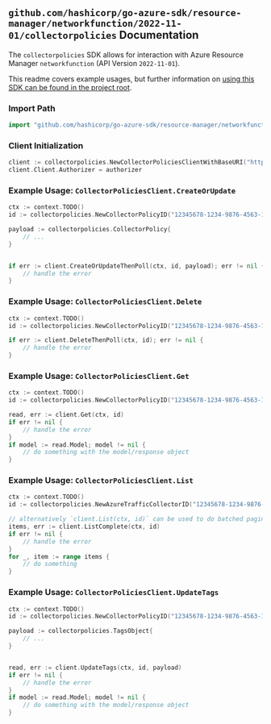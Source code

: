 
## `github.com/hashicorp/go-azure-sdk/resource-manager/networkfunction/2022-11-01/collectorpolicies` Documentation

The `collectorpolicies` SDK allows for interaction with Azure Resource Manager `networkfunction` (API Version `2022-11-01`).

This readme covers example usages, but further information on [using this SDK can be found in the project root](https://github.com/hashicorp/go-azure-sdk/tree/main/docs).

### Import Path

```go
import "github.com/hashicorp/go-azure-sdk/resource-manager/networkfunction/2022-11-01/collectorpolicies"
```


### Client Initialization

```go
client := collectorpolicies.NewCollectorPoliciesClientWithBaseURI("https://management.azure.com")
client.Client.Authorizer = authorizer
```


### Example Usage: `CollectorPoliciesClient.CreateOrUpdate`

```go
ctx := context.TODO()
id := collectorpolicies.NewCollectorPolicyID("12345678-1234-9876-4563-123456789012", "example-resource-group", "azureTrafficCollectorValue", "collectorPolicyValue")

payload := collectorpolicies.CollectorPolicy{
	// ...
}


if err := client.CreateOrUpdateThenPoll(ctx, id, payload); err != nil {
	// handle the error
}
```


### Example Usage: `CollectorPoliciesClient.Delete`

```go
ctx := context.TODO()
id := collectorpolicies.NewCollectorPolicyID("12345678-1234-9876-4563-123456789012", "example-resource-group", "azureTrafficCollectorValue", "collectorPolicyValue")

if err := client.DeleteThenPoll(ctx, id); err != nil {
	// handle the error
}
```


### Example Usage: `CollectorPoliciesClient.Get`

```go
ctx := context.TODO()
id := collectorpolicies.NewCollectorPolicyID("12345678-1234-9876-4563-123456789012", "example-resource-group", "azureTrafficCollectorValue", "collectorPolicyValue")

read, err := client.Get(ctx, id)
if err != nil {
	// handle the error
}
if model := read.Model; model != nil {
	// do something with the model/response object
}
```


### Example Usage: `CollectorPoliciesClient.List`

```go
ctx := context.TODO()
id := collectorpolicies.NewAzureTrafficCollectorID("12345678-1234-9876-4563-123456789012", "example-resource-group", "azureTrafficCollectorValue")

// alternatively `client.List(ctx, id)` can be used to do batched pagination
items, err := client.ListComplete(ctx, id)
if err != nil {
	// handle the error
}
for _, item := range items {
	// do something
}
```


### Example Usage: `CollectorPoliciesClient.UpdateTags`

```go
ctx := context.TODO()
id := collectorpolicies.NewCollectorPolicyID("12345678-1234-9876-4563-123456789012", "example-resource-group", "azureTrafficCollectorValue", "collectorPolicyValue")

payload := collectorpolicies.TagsObject{
	// ...
}


read, err := client.UpdateTags(ctx, id, payload)
if err != nil {
	// handle the error
}
if model := read.Model; model != nil {
	// do something with the model/response object
}
```

